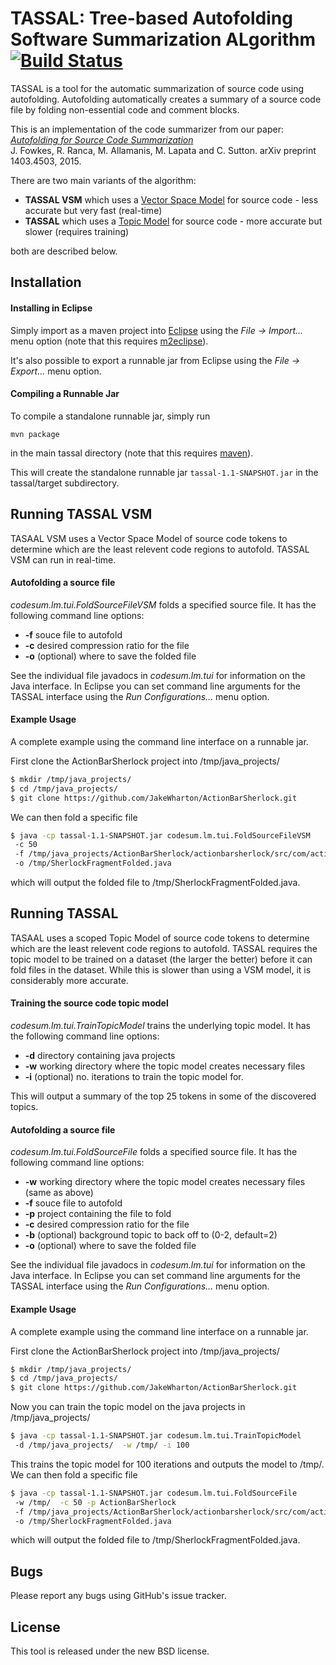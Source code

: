 TASSAL: Tree-based Autofolding Software Summarization ALgorithm [![Build Status](https://travis-ci.org/mast-group/tassal.svg?branch=master)](https://travis-ci.org/mast-group/tassal)
================
 
TASSAL is a tool for the automatic summarization of source code using autofolding. Autofolding automatically creates a summary of a source code file by folding non-essential code and comment blocks. 

This is an implementation of the code summarizer from our paper:  
[*Autofolding for Source Code Summarization*](http://arxiv.org/abs/1403.4503)  
J. Fowkes, R. Ranca, M. Allamanis, M. Lapata and C. Sutton. arXiv preprint 1403.4503, 2015.   

There are two main variants of the algorithm:

* **TASSAL VSM** which uses a [Vector Space Model](https://en.wikipedia.org/wiki/Vector_space_model) for source code - less accurate but very fast (real-time)
* **TASSAL** which uses a [Topic Model](https://en.wikipedia.org/wiki/Topic_model) for source code - more accurate but slower (requires training)

both are described below.

Installation 
------------

#### Installing in Eclipse

Simply import as a maven project into [Eclipse](https://eclipse.org/) using the *File -> Import...* menu option (note that this requires [m2eclipse](http://eclipse.org/m2e/)). 

It's also possible to export a runnable jar from Eclipse using the *File -> Export...* menu option.

#### Compiling a Runnable Jar

To compile a standalone runnable jar, simply run

```
mvn package
```

in the main tassal directory (note that this requires [maven](https://maven.apache.org/)).

This will create the standalone runnable jar ```tassal-1.1-SNAPSHOT.jar``` in the tassal/target subdirectory.

Running TASSAL VSM
------------------

TASAAL VSM uses a Vector Space Model of source code tokens to determine which are the least relevent code regions to autofold. 
TASSAL VSM can run in real-time. 

#### Autofolding a source file

*codesum.lm.tui.FoldSourceFileVSM* folds a specified source file. It has the following command line options:

* **-f**    souce file to autofold
* **-c**    desired compression ratio for the file
* **-o**   (optional)  where to save the folded file

See the individual file javadocs in *codesum.lm.tui* for information on the Java interface.
In Eclipse you can set command line arguments for the TASSAL interface using the *Run Configurations...* menu option. 

#### Example Usage

A complete example using the command line interface on a runnable jar.

First clone the ActionBarSherlock project into /tmp/java_projects/

  ```sh 
  $ mkdir /tmp/java_projects/
  $ cd /tmp/java_projects/
  $ git clone https://github.com/JakeWharton/ActionBarSherlock.git 
  ```

We can then fold a specific file 

  ```sh 
  $ java -cp tassal-1.1-SNAPSHOT.jar codesum.lm.tui.FoldSourceFileVSM     
   -c 50
   -f /tmp/java_projects/ActionBarSherlock/actionbarsherlock/src/com/actionbarsherlock/app/SherlockFragment.java 
   -o /tmp/SherlockFragmentFolded.java 
  ```

which will output the folded file to /tmp/SherlockFragmentFolded.java. 

Running TASSAL
--------------

TASAAL uses a scoped Topic Model of source code tokens to determine which are the least relevent code regions to autofold. 
TASSAL requires the topic model to be trained on a dataset (the larger the better) before it can fold files in the dataset. 
While this is slower than using a VSM model, it is considerably more accurate. 

#### Training the source code topic model

*codesum.lm.tui.TrainTopicModel* trains the underlying topic model. It has the following command line options:

* **-d**   directory containing java projects
* **-w**   working directory where the topic model creates necessary files
* **-i**   (optional)  no. iterations to train the topic model for.

This will output a summary of the top 25 tokens in some of the discovered topics. 

#### Autofolding a source file

*codesum.lm.tui.FoldSourceFile* folds a specified source file. It has the following command line options:

* **-w**   working directory where the topic model creates necessary files (same as above)
* **-f**   souce file to autofold
* **-p**   project containing the file to fold
* **-c**   desired compression ratio for the file
* **-b**   (optional)  background topic to back off to (0-2, default=2) 
* **-o**   (optional)  where to save the folded file

See the individual file javadocs in *codesum.lm.tui* for information on the Java interface.
In Eclipse you can set command line arguments for the TASSAL interface using the *Run Configurations...* menu option. 

#### Example Usage

A complete example using the command line interface on a runnable jar.

First clone the ActionBarSherlock project into /tmp/java_projects/

  ```sh 
  $ mkdir /tmp/java_projects/
  $ cd /tmp/java_projects/
  $ git clone https://github.com/JakeWharton/ActionBarSherlock.git
  ```

Now you can train the topic model on the java projects in /tmp/java_projects/

  ```sh 
  $ java -cp tassal-1.1-SNAPSHOT.jar codesum.lm.tui.TrainTopicModel   
   -d /tmp/java_projects/  -w /tmp/ -i 100 
  ```

This trains the topic model for 100 iterations and outputs the model to /tmp/. We can then fold a specific file 

  ```sh 
  $ java -cp tassal-1.1-SNAPSHOT.jar codesum.lm.tui.FoldSourceFile     
   -w /tmp/  -c 50 -p ActionBarSherlock 
   -f /tmp/java_projects/ActionBarSherlock/actionbarsherlock/src/com/actionbarsherlock/app/SherlockFragment.java 
   -o /tmp/SherlockFragmentFolded.java 
  ```

which will output the folded file to /tmp/SherlockFragmentFolded.java. 

Bugs
----

Please report any bugs using GitHub's issue tracker.

License
-------

This tool is released under the new BSD license.
